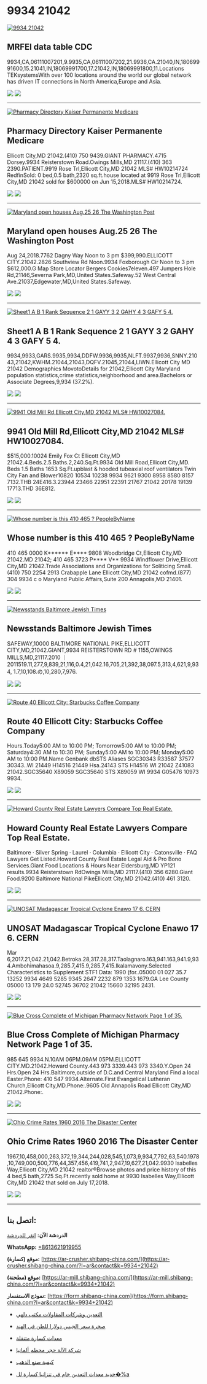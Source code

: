 # 9934 21042

<a href="https://swt.shibang-china.com/?l=ar&img&k=9934+21042" target="_blank">![9934 21042](http://static.shibang-china.com/all-800x300/1070.jpg)</a>

## MRFEI data table CDC
9934,CA,06111007201,9.9935,CA,06111007202,21.9936,CA.21040,IN,18069991600,15.21041,IN,18069991700,17.21042,IN,18069991800,11.Locations TEKsystemsWith over 100 locations around the world our global network has driven IT connections in North America,Europe and Asia.


<a href="https://whatsapp.shibangsoft.com/WhatsApp.php" target="_blank" title="WhatsApp">![](http://static.shibang-china.com/icon/whatsapp.png)</a> <a href="https://swt.shibang-china.com/?l=ar&icon&k=9934+21042" target="_blank">![](http://static.shibang-china.com/icon/chat-ar.png)</a>

---

<a href="https://swt.shibang-china.com/?l=ar&img&k=9934+21042" target="_blank">![Pharmacy Directory Kaiser Permanente Medicare](http://static.shibang-china.com/all-800x300/812.jpg)</a>

## Pharmacy Directory Kaiser Permanente Medicare
Ellicott City,MD 21042.(410) 750 9439.GIANT PHARMACY.4715 Dorsey.9934 Reisterstown Road.Owings Mills,MD 21117.(410) 363 2390.PATIENT.9919 Rose Trl,Ellicott City,MD 21042 MLS# HW10214724 RedfinSold: 0 bed,0.5 bath,2320 sq.ft.house located at 9919 Rose Trl,Ellicott City,MD 21042 sold for $600000 on Jun 15,2018.MLS# HW10214724.


<a href="https://whatsapp.shibangsoft.com/WhatsApp.php" target="_blank" title="WhatsApp">![](http://static.shibang-china.com/icon/whatsapp.png)</a> <a href="https://swt.shibang-china.com/?l=ar&icon&k=9934+21042" target="_blank">![](http://static.shibang-china.com/icon/chat-ar.png)</a>

---

<a href="https://swt.shibang-china.com/?l=ar&img&k=9934+21042" target="_blank">![Maryland open houses Aug.25 26 The Washington Post](http://static.shibang-china.com/all-800x300/114.jpg)</a>

## Maryland open houses Aug.25 26 The Washington Post
Aug 24,2018.7762 Dagny Way Noon to 3 pm $399,990.ELLICOTT CITY.21042.2826 Southview Rd Noon.9934 Foxborough Cir Noon to 3 pm $612,000.G Map Store Locator Bergers Cookies7eleven.497 Jumpers Hole Rd,21146,Severna Park,MD,United States.Safeway.52 West Central Ave.21037,Edgewater,MD,United States.Safeway.


<a href="https://whatsapp.shibangsoft.com/WhatsApp.php" target="_blank" title="WhatsApp">![](http://static.shibang-china.com/icon/whatsapp.png)</a> <a href="https://swt.shibang-china.com/?l=ar&icon&k=9934+21042" target="_blank">![](http://static.shibang-china.com/icon/chat-ar.png)</a>

---

<a href="https://swt.shibang-china.com/?l=ar&img&k=9934+21042" target="_blank">![Sheet1 A B 1 Rank Sequence 2 1 GAYY 3 2 GAHY 4 3 GAFY 5 4.](http://static.shibang-china.com/all-800x300/924.jpg)</a>

## Sheet1 A B 1 Rank Sequence 2 1 GAYY 3 2 GAHY 4 3 GAFY 5 4.
9934,9933,GARS.9935,9934,DDFW.9936,9935,NLFT.9937,9936,SNNY.21043,21042,KWHM.21044,21043,DQFV.21045,21044,LIWN.Ellicott City MD 21042 Demographics MovotoDetails for 21042,Ellicott City Maryland population statistics,crime statistics,neighborhood and area.Bachelors or Associate Degrees,9,934 (37.2%).


<a href="https://whatsapp.shibangsoft.com/WhatsApp.php" target="_blank" title="WhatsApp">![](http://static.shibang-china.com/icon/whatsapp.png)</a> <a href="https://swt.shibang-china.com/?l=ar&icon&k=9934+21042" target="_blank">![](http://static.shibang-china.com/icon/chat-ar.png)</a>

---

<a href="https://swt.shibang-china.com/?l=ar&img&k=9934+21042" target="_blank">![9941 Old Mill Rd,Ellicott City,MD 21042 MLS# HW10027084.](http://static.shibang-china.com/all-800x300/585.jpg)</a>

## 9941 Old Mill Rd,Ellicott City,MD 21042 MLS# HW10027084.
$515,000.10024 Emily Fox Ct Ellicott City,MD 21042.4.Beds.2.5.Baths.2,240.Sq.Ft.9934 Old Mill Road,Ellicott City,MD. Beds 1.5 Baths 1653 Sq.Ft.upblast &amp; hooded tubeaxial roof ventilators Twin City Fan and Blower10820 10534 10238 9934 9621 9300 8958 8580 8157 7132.THB 24E416.3.23944 23466 22951 22391 21767 21042 20178 19139 17713.THD 36E812.


<a href="https://whatsapp.shibangsoft.com/WhatsApp.php" target="_blank" title="WhatsApp">![](http://static.shibang-china.com/icon/whatsapp.png)</a> <a href="https://swt.shibang-china.com/?l=ar&icon&k=9934+21042" target="_blank">![](http://static.shibang-china.com/icon/chat-ar.png)</a>

---

<a href="https://swt.shibang-china.com/?l=ar&img&k=9934+21042" target="_blank">![Whose number is this 410 465 ? PeopleByName](http://static.shibang-china.com/all-800x300/30.jpg)</a>

## Whose number is this 410 465 ? PeopleByName
410 465 0000 K****** E**** 9808 Woodbridge Ct,Ellicott City,MD 21042.MD 21042; 410 465 3723 P**** V** 9934 Windflower Drive,Ellicott City,MD 21042.Trade Associations and Organizations for Soliticing Small.(410) 750 2254 2913 Crabapple Lane Ellicott City,MD 21042 cofmd.(877) 304 9934 c o Maryland Public Affairs,Suite 200 Annapolis,MD 21401.


<a href="https://whatsapp.shibangsoft.com/WhatsApp.php" target="_blank" title="WhatsApp">![](http://static.shibang-china.com/icon/whatsapp.png)</a> <a href="https://swt.shibang-china.com/?l=ar&icon&k=9934+21042" target="_blank">![](http://static.shibang-china.com/icon/chat-ar.png)</a>

---

<a href="https://swt.shibang-china.com/?l=ar&img&k=9934+21042" target="_blank">![Newsstands Baltimore Jewish Times](http://static.shibang-china.com/all-800x300/50.jpg)</a>

## Newsstands Baltimore Jewish Times
SAFEWAY,10000 BALTIMORE NATIONAL PIKE,ELLICOTT CITY,MD,21042.GIANT,9934 REISTERSTOWN RD # 1155,OWINGS MILLS,MD,21117.2010 ｜2011519.11,277,9,839,21,116,0.4,21,042.16,705,21,392,38,097.5,313,4,621,9,934, 1.7,10,108.の,10,280,7,976.


<a href="https://whatsapp.shibangsoft.com/WhatsApp.php" target="_blank" title="WhatsApp">![](http://static.shibang-china.com/icon/whatsapp.png)</a> <a href="https://swt.shibang-china.com/?l=ar&icon&k=9934+21042" target="_blank">![](http://static.shibang-china.com/icon/chat-ar.png)</a>

---

<a href="https://swt.shibang-china.com/?l=ar&img&k=9934+21042" target="_blank">![Route 40 Ellicott City: Starbucks Coffee Company](http://static.shibang-china.com/all-800x300/417.jpg)</a>

## Route 40 Ellicott City: Starbucks Coffee Company
Hours.Today5:00 AM to 10:00 PM; Tomorrow5:00 AM to 10:00 PM; Saturday4:30 AM to 10:30 PM; Sunday5:00 AM to 10:00 PM; Monday5:00 AM to 10:00 PM.Name Genbank dbSTS Aliases SGC30343 R33587 37577 30343..WI 21449 H14516 21449 Hsa.24143 STS H14516 WI 21042 Z41083 21042.SGC35640 X89059 SGC35640 STS X89059 WI 9934 G05476 10973 9934.


<a href="https://whatsapp.shibangsoft.com/WhatsApp.php" target="_blank" title="WhatsApp">![](http://static.shibang-china.com/icon/whatsapp.png)</a> <a href="https://swt.shibang-china.com/?l=ar&icon&k=9934+21042" target="_blank">![](http://static.shibang-china.com/icon/chat-ar.png)</a>

---

<a href="https://swt.shibang-china.com/?l=ar&img&k=9934+21042" target="_blank">![Howard County Real Estate Lawyers Compare Top Real Estate.](http://static.shibang-china.com/all-800x300/1268.jpg)</a>

## Howard County Real Estate Lawyers Compare Top Real Estate.
Baltimore &middot; Silver Spring &middot; Laurel &middot; Columbia &middot; Ellicott City &middot; Catonsville &middot; FAQ Lawyers Get Listed.Howard County Real Estate Legal Aid &amp; Pro Bono Services.Giant Food Locations &amp; Hours Near Eldersburg,MD YP121 results.9934 Reisterstown RdOwings Mills,MD 21117.(410) 356 6280.Giant Food.9200 Baltimore National PikeEllicott City,MD 21042.(410) 461 3120.


<a href="https://whatsapp.shibangsoft.com/WhatsApp.php" target="_blank" title="WhatsApp">![](http://static.shibang-china.com/icon/whatsapp.png)</a> <a href="https://swt.shibang-china.com/?l=ar&icon&k=9934+21042" target="_blank">![](http://static.shibang-china.com/icon/chat-ar.png)</a>

---

<a href="https://swt.shibang-china.com/?l=ar&img&k=9934+21042" target="_blank">![UNOSAT Madagascar Tropical Cyclone Enawo 17 6. CERN](http://static.shibang-china.com/all-800x300/520.jpg)</a>

## UNOSAT Madagascar Tropical Cyclone Enawo 17 6. CERN
Mar 6,2017.21,042.21,042.Betroka.28,317.28,317.Taolagnaro.163,941.163,941.9,934.Ambohimahasoa.9,285.7,415.9,285.7,415.Ikalamavony.Selected Characteristics to Supplement STF1 Data: 1990 (for..05000 01 027 35.7 13252 9934 4649 5285 9345 2647 2232 879 1353 1679.GA Lee County 05000 13 179 24.0 52745 36702 21042 15660 32195 2431.


<a href="https://whatsapp.shibangsoft.com/WhatsApp.php" target="_blank" title="WhatsApp">![](http://static.shibang-china.com/icon/whatsapp.png)</a> <a href="https://swt.shibang-china.com/?l=ar&icon&k=9934+21042" target="_blank">![](http://static.shibang-china.com/icon/chat-ar.png)</a>

---

<a href="https://swt.shibang-china.com/?l=ar&img&k=9934+21042" target="_blank">![Blue Cross Complete of Michigan Pharmacy Network Page 1 of 35.](http://static.shibang-china.com/all-800x300/742.jpg)</a>

## Blue Cross Complete of Michigan Pharmacy Network Page 1 of 35.
985 645 9934.N.10AM 06PM.09AM 05PM.ELLICOTT CITY.MD.21042.Howard County.443 973 3339.443 973 3340.Y.Open 24 Hrs.Open 24 Hrs.Baltimore,outside of D.C.and Central Maryland Find a local Easter.Phone: 410 547 9934.Alternate.First Evangelical Lutheran Church,Ellicott City,MD.Phone:.9605 Old Annapolis Road Ellicott City,MD 21042.Phone:.


<a href="https://whatsapp.shibangsoft.com/WhatsApp.php" target="_blank" title="WhatsApp">![](http://static.shibang-china.com/icon/whatsapp.png)</a> <a href="https://swt.shibang-china.com/?l=ar&icon&k=9934+21042" target="_blank">![](http://static.shibang-china.com/icon/chat-ar.png)</a>

---

<a href="https://swt.shibang-china.com/?l=ar&img&k=9934+21042" target="_blank">![Ohio Crime Rates 1960 2016 The Disaster Center](http://static.shibang-china.com/all-800x300/386.jpg)</a>

## Ohio Crime Rates 1960 2016 The Disaster Center
1967,10,458,000,263,372,19,344,244,028,545,1,073,9,934,7,792,63,540.1978,10,749,000,500,776,44,357,456,419,741,2,947,19,627,21,042.9930 Isabelles Way,Ellicott City,MD 21042 realtor®Browse photos and price history of this 4 bed,5 bath,2725 Sq.Ft.recently sold home at 9930 Isabelles Way,Ellicott City,MD 21042 that sold on July 17,2018.


<a href="https://whatsapp.shibangsoft.com/WhatsApp.php" target="_blank" title="WhatsApp">![](http://static.shibang-china.com/icon/whatsapp.png)</a> <a href="https://swt.shibang-china.com/?l=ar&icon&k=9934+21042" target="_blank">![](http://static.shibang-china.com/icon/chat-ar.png)</a>

---
## اتصل بنا:

**الدردشة الآن:** [انقر للدردشة](https://swt.shibang-china.com?l=ar&contact&k=9934+21042)

**WhatsApp:**  [+8613621919955](https://whatsapp.shibangsoft.com/WhatsApp.php)

**موقع (كسارة):** [https://ar-crusher.shibang-china.com/](https://ar-crusher.shibang-china.com/?l=ar&contact&k=9934+21042)

**موقع (مطحنة):** [https://ar-mill.shibang-china.com/](https://ar-mill.shibang-china.com/?l=ar&contact&k=9934+21042)

**نموذج الاستفسار:** [https://form.shibang-china.com](https://form.shibang-china.com?l=ar&contact&k=9934+21042)

* [التعدين وشركات المقاولات مكتب دلهي](../24/%D8%A7%D9%84%D8%AA%D8%B9%D8%AF%D9%8A%D9%86%20%D9%88%D8%B4%D8%B1%D9%83%D8%A7%D8%AA%20%D8%A7%D9%84%D9%85%D9%82%D8%A7%D9%88%D9%84%D8%A7%D8%AA%20%D9%85%D9%83%D8%AA%D8%A8%20%D8%AF%D9%84%D9%87%D9%8A.md)

* [صخرة سعر الجبس دولارا للطن في الهند](../23/%D8%B5%D8%AE%D8%B1%D8%A9%20%D8%B3%D8%B9%D8%B1%20%D8%A7%D9%84%D8%AC%D8%A8%D8%B3%20%D8%AF%D9%88%D9%84%D8%A7%D8%B1%D8%A7%20%D9%84%D9%84%D8%B7%D9%86%20%D9%81%D9%8A%20%D8%A7%D9%84%D9%87%D9%86%D8%AF.md)

* [معدات كسارة متنقلة](../24/%D9%85%D8%B9%D8%AF%D8%A7%D8%AA%20%D9%83%D8%B3%D8%A7%D8%B1%D8%A9%20%D9%85%D8%AA%D9%86%D9%82%D9%84%D8%A9.md)

* [شركة الآلة حجر محطم ألمانيا](../22/%D8%B4%D8%B1%D9%83%D8%A9%20%D8%A7%D9%84%D8%A2%D9%84%D8%A9%20%D8%AD%D8%AC%D8%B1%20%D9%85%D8%AD%D8%B7%D9%85%20%D8%A3%D9%84%D9%85%D8%A7%D9%86%D9%8A%D8%A7.md)

* [كيفية صنع الدهب](../21/%D9%83%D9%8A%D9%81%D9%8A%D8%A9%20%D8%B5%D9%86%D8%B9%20%D8%A7%D9%84%D8%AF%D9%87%D8%A8.md)

* [حديد معدات التعدين خام في تنزانيا كسارة لل�%a](../23/%D8%AD%D8%AF%D9%8A%D8%AF%20%D9%85%D8%B9%D8%AF%D8%A7%D8%AA%20%D8%A7%D9%84%D8%AA%D8%B9%D8%AF%D9%8A%D9%86%20%D8%AE%D8%A7%D9%85%20%D9%81%D9%8A%20%D8%AA%D9%86%D8%B2%D8%A7%D9%86%D9%8A%D8%A7%20%D9%83%D8%B3%D8%A7%D8%B1%D8%A9%20%D9%84%D9%84%EF%BF%BD%25a.md)